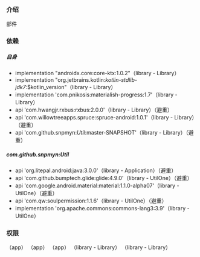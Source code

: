 ### 介绍
部件

### 依赖
##### 自身
* implementation "androidx.core:core-ktx:1.0.2"（library - Library）
* implementation "org.jetbrains.kotlin:*kotlin-stdlib-jdk7*:$kotlin_version"（library - Library）
* implementation 'com.pnikosis:materialish-progress:1.7'（library - Library）
* api 'com.hwangjr.rxbus:rxbus:2.0.0'（library - Library）（避重）
* api 'com.willowtreeapps.spruce:spruce-android:1.0.1'（library - Library）（避重）
* api 'com.github.snpmyn:*Util*:master-SNAPSHOT'（library - Library）（避重）
##### com.github.snpmyn:Util
* api 'org.litepal.android:java:3.0.0'（library - Application）（避重）
* api 'com.github.bumptech.glide:glide:4.9.0'（library - UtilOne）（避重）
* api 'com.google.android.material:material:1.1.0-alpha07'（library - UtilOne）（避重）
* api 'com.qw:soulpermission:1.1.6'（library - UtilOne）（避重）
* implementation 'org.apache.commons:commons-lang3:3.9'（library - UtilOne）
### 权限
<uses-permission android:name="android.permission.WRITE_EXTERNAL_STORAGE" />（app）
<uses-permission android:name="android.permission.READ_EXTERNAL_STORAGE" />（app）
<uses-permission android:name="android.permission.RECORD_AUDIO" />（app）
<uses-permission android:name="android.permission.ACCESS_COARSE_LOCATION" />（library - Library）
<uses-permission android:name="android.permission.ACCESS_FINE_LOCATION" />（library - Library）
